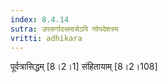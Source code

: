 ```yaml
---
index: 8.4.14
sutra: उपसर्गादसमासेऽपि णोपदेशस्य
vritti: adhikara
---
```


 पूर्वत्रासिद्धम् [8।2।1]  संहितायाम् [8।2।108] 